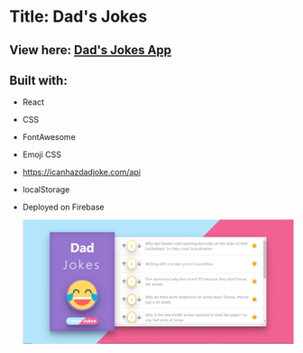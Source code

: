 # Title: Dad's Jokes

## View here: [Dad's Jokes App](https://dad-s-jokes.firebaseapp.com)

## Built with:
- React
- CSS
- FontAwesome
- Emoji CSS
- https://icanhazdadjoke.com/api
- localStorage
- Deployed on Firebase
  
  ![Dad's-jokes](./src/dad-jokes.PNG)

   
